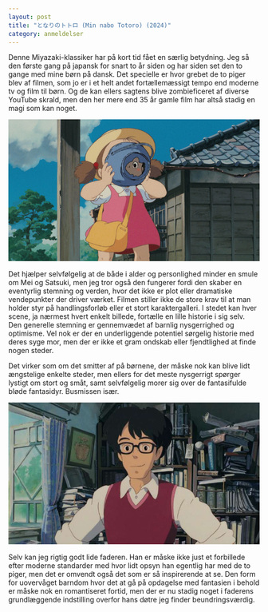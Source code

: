 ```yaml
---
layout: post
title: "となりのトトロ (Min nabo Totoro) (2024)"
category: anmeldelser
---
```

Denne Miyazaki-klassiker har på kort tid fået en særlig betydning.
Jeg så den første gang på japansk for snart to år siden og har siden set den to gange med mine børn på dansk.
Det specielle er hvor grebet de to piger blev af filmen, som jo er i et helt andet fortællemæssigt tempo end moderne tv og film til børn.
Og de kan ellers sagtens blive zombieficeret af diverse YouTube skrald, men den her mere end 35 år gamle film har altså stadig en magi som kan noget.

![Min nabo Totor](/assets/images/totoro1.jpg)

Det hjælper selvfølgelig at de både i alder og personlighed minder en smule om Mei og Satsuki, men jeg tror også den fungerer fordi den skaber en eventyrlig stemning og verden, hvor det ikke er plot eller dramatiske vendepunkter der driver værket.
Filmen stiller ikke de store krav til at man holder styr på handlingsforløb eller et stort karaktergalleri.
I stedet kan hver scene, ja nærmest hvert enkelt billede, fortælle en lille historie i sig selv.
Den generelle stemning er gennemvædet af barnlig nysgerrighed og optimisme.
Vel nok er der en underliggende potentiel sørgelig historie med deres syge mor, men der er ikke et gram ondskab eller fjendtlighed at finde nogen steder.

Det virker som om det smitter af på børnene, der måske nok kan blive lidt ængstelige enkelte steder, men ellers for det meste nysgerrigt spørger lystigt om stort og småt, samt selvfølgelig morer sig over de fantasifulde bløde fantasidyr.
Busmissen især.

![Min nabo Totoro](/assets/images/totoro2.jpg)

Selv kan jeg rigtig godt lide faderen.
Han er måske ikke just et forbillede efter moderne standarder med hvor lidt opsyn han egentlig har med de to piger, men det er omvendt også det som er så inspirerende at se.
Den form for uovervåget barndom hvor det at gå på opdagelse med fantasien i behold er måske nok en romantiseret fortid, men der er nu stadig noget i faderens grundlæggende indstilling overfor hans døtre jeg finder beundringsværdig.